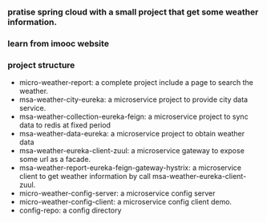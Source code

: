 ### pratise spring cloud with a small project that get some weather information.
### learn from imooc website
### project structure

- micro-weather-report: a complete project include a page to search the weather.
- msa-weather-city-eureka: a microservice project to provide city data service.
- msa-weather-collection-eureka-feign: a microservice project to sync data to redis at fixed period
- msa-weather-data-eureka: a microservice project to obtain weather data
- msa-weather-eureka-client-zuul: a microservice gateway to expose some url as a facade.
- msa-weather-report-eureka-feign-gateway-hystrix: a microservice client to get weather information by call msa-weather-eureka-client-zuul.
- micro-weather-config-server: a microservice config server
- micro-weather-config-client: a microservice config client demo.
- config-repo: a config directory

